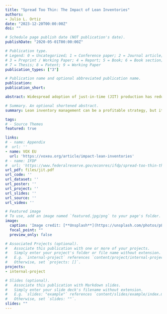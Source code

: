 ```yaml
---
title: "Spread Too Thin: The Impact of Lean Inventories"
authors:
- Julio L. Ortiz
date: "2023-12-20T00:00:00Z"
doi: ""

# Schedule page publish date (NOT publication's date).
publishDate: "2020-05-01T00:00:00Z"

# Publication type.
# Legend: 0 = Uncategorized; 1 = Conference paper; 2 = Journal article;
# 3 = Preprint / Working Paper; 4 = Report; 5 = Book; 6 = Book section;
# 7 = Thesis; 8 = Patent; 9 = Working Paper
publication_types: ["3"]

# Publication name and optional abbreviated publication name.
publication: 
publication_short:

abstract: Widespread adoption of just-in-time (JIT) production has reduced inventory holdings. This paper quantifies a trade-off created by JIT between firm profitability and vulnerability to supply disruptions. Empirically, JIT adopters experience higher sales and less volatility on average while also exhibiting heightened sensitivity to aggregate supply conditions and weather events faced by their suppliers. I explain these facts in a structurally estimated general equilibrium model of JIT production. Relative to a counterfactual economy reflecting the 1970s and 1980s, the baseline model implies an 8.8% increase in firm profits in normal times but a substantially deeper contraction amid a supply disruption.

# Summary. An optional shortened abstract.
summary: Lean inventory management can be a profitable strategy, but it renders the economy more vulnerable to supply disruptions. This paper quantifies the trade-off in a structurally estimated heterogeneous firms model.

tags:
# - Source Themes
featured: true

links:
# - name: Appendix
#  url: ''
- name: VOX EU
  url: 'https://voxeu.org/article/impact-lean-inventories'
# - name: IFDP 
#  url: 'https://www.federalreserve.gov/econres/ifdp/spread-too-thin-the-impact-of-lean-inventories.htm'
url_pdf: files/jit.pdf
url_code: ''
url_dataset: ''
url_poster: ''
url_project: ''
url_slides: ''
url_source: ''
url_video: ''

# Featured image
# To use, add an image named `featured.jpg/png` to your page's folder. 
image:
  caption: 'Image credit: [**Unsplash**](https://unsplash.com/photos/pLCdAaMFLTE)'
  focal_point: ""
  preview_only: false

# Associated Projects (optional).
#   Associate this publication with one or more of your projects.
#   Simply enter your project's folder or file name without extension.
#   E.g. `internal-project` references `content/project/internal-project/index.md`.
#   Otherwise, set `projects: []`.
projects:
- internal-project

# Slides (optional).
#   Associate this publication with Markdown slides.
#   Simply enter your slide deck's filename without extension.
#   E.g. `slides: "example"` references `content/slides/example/index.md`.
#   Otherwise, set `slides: ""`.
slides: ""
---
```


